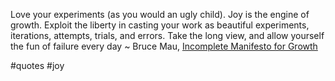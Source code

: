 Love your experiments (as you would an ugly child). Joy is the engine of growth. Exploit the liberty in casting your work as beautiful experiments, iterations, attempts, trials, and errors. Take the long view, and allow yourself the fun of failure every day ~ Bruce Mau, [Incomplete Manifesto for Growth](https://londonwriterssalon.us4.list-manage.com/track/click?u=8b047263967451488070a8ad0&id=5ffdc103cc&e=eb9759f735)

#quotes #joy